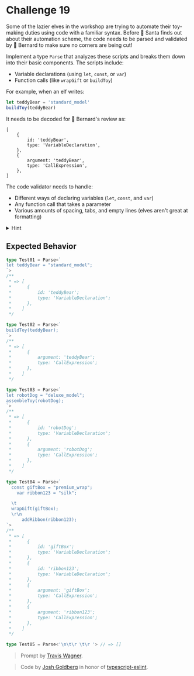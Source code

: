 # Challenge 19

Some of the lazier elves in the workshop are trying to automate their toy-making duties using code with a familiar syntax. Before 🎅 Santa finds out about their automation scheme, the code needs to be parsed and validated by 🎩 Bernard to make sure no corners are being cut!

Implement a type `Parse` that analyzes these scripts and breaks them down into their basic components. The scripts include:

- Variable declarations (using `let`, `const`, or `var`)
- Function calls (like `wrapGift` or `buildToy`)

For example, when an elf writes:

```ts
let teddyBear = 'standard_model'
buildToy(teddyBear)
```

It needs to be decoded for 🎩 Bernard's review as:

```plaintext
[
	{
		id: 'teddyBear',
		type: 'VariableDeclaration',
	},
	{
		argument: 'teddyBear',
		type: 'CallExpression',
	},
]
```

The code validator needs to handle:

- Different ways of declaring variables (`let`, `const`, and `var`)
- Any function call that takes a parameter
- Various amounts of spacing, tabs, and empty lines (elves aren't great at formatting)

<details>
<summary>Hint</summary>
Use recursive type patterns with string template literals to decode the automation scripts step by step. Be careful with whitespace - elves are notoriously inconsistent with their formatting!
</details>

## Expected Behavior

```ts
type Test01 = Parse<`
let teddyBear = "standard_model";
`>
/**
 * => [
 *      {
 * 	        id: 'teddyBear';
 *          type: 'VariableDeclaration';
 *      },
 *    ]
 */

type Test02 = Parse<`
buildToy(teddyBear);
`>
/**
 * => [
 *      {
 *          argument: 'teddyBear';
 *          type: 'CallExpression';
 *      },
 *    ]
 */

type Test03 = Parse<`
let robotDog = "deluxe_model";
assembleToy(robotDog);
`>
/**
 * => [
 *      {
 *          id: 'robotDog';
 *          type: 'VariableDeclaration';
 *      },
 *      {
 *          argument: 'robotDog';
 *          type: 'CallExpression';
 *      },
 *    ]
 */

type Test04 = Parse<`
  const giftBox = "premium_wrap";
    var ribbon123 = "silk";

  \t
  wrapGift(giftBox);
  \r\n
      addRibbon(ribbon123);
`>
/**
 * => [
 *      {
 *          id: 'giftBox';
 *          type: 'VariableDeclaration';
 *      },
 *      {
 *          id: 'ribbon123';
 *          type: 'VariableDeclaration';
 *      },
 *      {
 *          argument: 'giftBox';
 *          type: 'CallExpression';
 *      },
 *      {
 *          argument: 'ribbon123';
 *          type: 'CallExpression';
 *      },
 *    ]
 */

type Test05 = Parse<'\n\t\r \t\r '> // => []
```

> Prompt by [Travis Wagner](https://github.com/trvswgnr).

> Code by [Josh Goldberg](https://joshuakgoldberg.com/) in honor of [typescript-eslint](https://typescript-eslint.io/).
